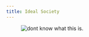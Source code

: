 ```yaml
---
title: Ideal Society
---
```

<figure><img src="https://images.unsplash.com/photo-1555432384-3b2fa7b650c9?w=500&auto=format&fit=crop&q=60&ixlib=rb-4.0.3&ixid=M3wxMjA3fDB8MHxzZWFyY2h8Mnx8YmxhY2slMjBhbmQlMjB3aGl0ZSUyMGFic3RyYWN0fGVufDB8MHwwfHx8Mg%3D%3D" alt="dont know what this is."</figure>
